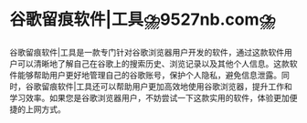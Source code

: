 # 谷歌留痕软件|工具⛈️9527nb.com⛈️

谷歌留痕软件|工具是一款专门针对谷歌浏览器用户开发的软件，通过这款软件用户可以清晰地了解自己在谷歌上的搜索历史、浏览记录以及其他个人信息。这款软件能够帮助用户更好地管理自己的谷歌账号，保护个人隐私，避免信息泄露。同时，谷歌留痕软件|工具还可以帮助用户更加高效地使用谷歌浏览器，提升工作和学习效率。如果您是谷歌浏览器用户，不妨尝试一下这款实用的软件，体验更加便捷的上网方式。